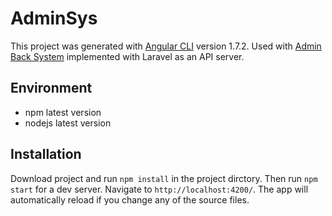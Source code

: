 # AdminSys

This project was generated with [Angular CLI](https://github.com/angular/angular-cli) version 1.7.2.
Used with [Admin Back System](https://github.com/penghanyuan/AdminSysBack.git) implemented with Laravel as an API server.


## Environment
- npm latest version
- nodejs latest version

## Installation

Download project and run `npm install` in the project dirctory. Then run `npm start` for a dev server. Navigate to `http://localhost:4200/`. The app will automatically reload if you change any of the source files.
